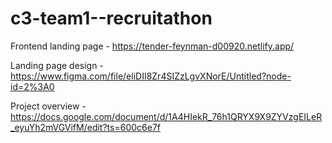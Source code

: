 # c3-team1--recruitathon

Frontend landing page - https://tender-feynman-d00920.netlify.app/

Landing page design - https://www.figma.com/file/eliDII8Zr4SIZzLgvXNorE/Untitled?node-id=2%3A0

Project overview - https://docs.google.com/document/d/1A4HIekR_76h1QRYX9X9ZYVzgEILeR_eyuYh2mVGVifM/edit?ts=600c6e7f
